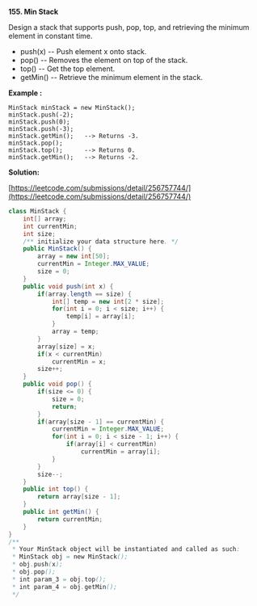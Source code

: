 **155. Min Stack**

Design a stack that supports push, pop, top, and retrieving the minimum element in constant time.

* push(x) -- Push element x onto stack.
* pop() -- Removes the element on top of the stack.
* top() -- Get the top element.
* getMin() -- Retrieve the minimum element in the stack.


**Example :**
```
MinStack minStack = new MinStack();
minStack.push(-2);
minStack.push(0);
minStack.push(-3);
minStack.getMin();   --> Returns -3.
minStack.pop();
minStack.top();      --> Returns 0.
minStack.getMin();   --> Returns -2.
```

**Solution:**

[https://leetcode.com/submissions/detail/256757744/](https://leetcode.com/submissions/detail/256757744/)
```java
class MinStack {
    int[] array;
    int currentMin;
    int size;
    /** initialize your data structure here. */
    public MinStack() {
        array = new int[50];
        currentMin = Integer.MAX_VALUE;
        size = 0;
    }    
    public void push(int x) {
        if(array.length == size) {
            int[] temp = new int[2 * size];
            for(int i = 0; i < size; i++) {
                temp[i] = array[i];
            }
            array = temp;
        }
        array[size] = x;
        if(x < currentMin)
            currentMin = x;
        size++;
    }    
    public void pop() {
        if(size <= 0) {
            size = 0;
            return;
        }
        if(array[size - 1] == currentMin) {
            currentMin = Integer.MAX_VALUE;
            for(int i = 0; i < size - 1; i++) {
                if(array[i] < currentMin)
                    currentMin = array[i];
            }
        }
        size--;        
    }    
    public int top() {
        return array[size - 1];
    }    
    public int getMin() {
        return currentMin;
    }
}
/**
 * Your MinStack object will be instantiated and called as such:
 * MinStack obj = new MinStack();
 * obj.push(x);
 * obj.pop();
 * int param_3 = obj.top();
 * int param_4 = obj.getMin();
 */
```